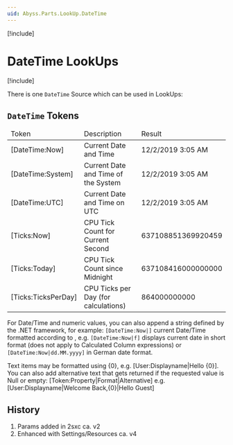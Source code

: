 ```yaml
---
uid: Abyss.Parts.LookUp.DateTime
---
```


[!include[](~/assets/features/look-up-system.md)]

# DateTime LookUps

[!include[](~/basics/stack/_shared-float-summary.md)]
<style>.context-box-summary .lookup-sources { visibility: visible; } </style>

There is one `DateTime` Source which can be used in LookUps:

## `DateTime` Tokens


<table summary="" border="0" cellpadding="2" cellspacing="3" width="100%">
    <thead>
        <tr>
            <td>Token</td>
            <td>Description</td>
            <td>Result</td>
        </tr>
    </thead>
    <tr>
        <td>&#91;DateTime:Now]</td>
        <td>Current Date and Time</td>
        <td>12/2/2019 3:05 AM</td>
    </tr>
    <tr>
        <td>&#91;DateTime:System]</td>
        <td>Current Date and Time of the System</td>
        <td>12/2/2019 3:05 AM</td>
    </tr>
    <tr>
        <td>&#91;DateTime:UTC]</td>
        <td>Current Date and Time on UTC</td>
        <td>12/2/2019 3:05 AM</td>
    </tr>
    <tr>
        <td>&#91;Ticks:Now]</td>
        <td>CPU Tick Count for Current Second</td>
        <td>637108851369920459</td>
    </tr>
    <tr>
        <td>&#91;Ticks:Today]</td>
        <td>CPU Tick Count since Midnight</td>
        <td>637108416000000000</td>
    </tr>
    <tr>
        <td>&#91;Ticks:TicksPerDay] </td>
        <td>CPU Ticks per Day (for calculations)</td>
        <td>864000000000 </td>
    </tr>
</table>

For Date/Time and numeric values, you can also append a string defined by the .NET framework, for example: `[DateTime:Now|]` current Date/Time formatted according to , e.g. `[DateTime:Now|f]` displays current date in short format (does not apply to Calculated Column expressions) or `[DateTime:Now|dd.MM.yyyy]` in German date format. 

Text items may be formatted using {0}, e.g. [User:Displayname|Hello {0}]. You can also add alternative text that gets returned if the requested value is Null or empty: [Token:Property|Format|Alternative] e.g. [User:Displayname|Welcome Back,{0}|Hello Guest]




## History

1. Params added in 2sxc ca. v2
1. Enhanced with Settings/Resources ca. v4

